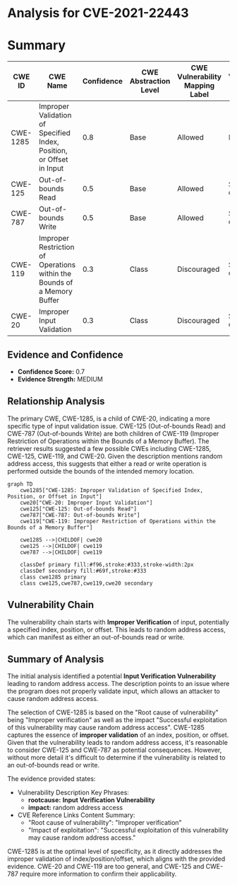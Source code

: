 # Analysis for CVE-2021-22443

# Summary
| CWE ID | CWE Name | Confidence | CWE Abstraction Level | CWE Vulnerability Mapping Label | CWE-Vulnerability Mapping Notes |
|---|---|---|---|---|---|
| CWE-1285 | Improper Validation of Specified Index, Position, or Offset in Input | 0.8 | Base | Allowed | Primary CWE |
| CWE-125 | Out-of-bounds Read | 0.5 | Base | Allowed | Secondary Candidate |
| CWE-787 | Out-of-bounds Write | 0.5 | Base | Allowed | Secondary Candidate |
| CWE-119 | Improper Restriction of Operations within the Bounds of a Memory Buffer | 0.3 | Class | Discouraged | Secondary Candidate |
| CWE-20 | Improper Input Validation | 0.3 | Class | Discouraged | Secondary Candidate |

## Evidence and Confidence

*   **Confidence Score:** 0.7
*   **Evidence Strength:** MEDIUM

## Relationship Analysis
The primary CWE, CWE-1285, is a child of CWE-20, indicating a more specific type of input validation issue. CWE-125 (Out-of-bounds Read) and CWE-787 (Out-of-bounds Write) are both children of CWE-119 (Improper Restriction of Operations within the Bounds of a Memory Buffer). The retriever results suggested a few possible CWEs including CWE-1285, CWE-125, CWE-119, and CWE-20. Given the description mentions random address access, this suggests that either a read or write operation is performed outside the bounds of the intended memory location.

```mermaid
graph TD
    cwe1285["CWE-1285: Improper Validation of Specified Index, Position, or Offset in Input"]
    cwe20["CWE-20: Improper Input Validation"]
    cwe125["CWE-125: Out-of-bounds Read"]
    cwe787["CWE-787: Out-of-bounds Write"]
    cwe119["CWE-119: Improper Restriction of Operations within the Bounds of a Memory Buffer"]

    cwe1285 -->|CHILDOF| cwe20
    cwe125 -->|CHILDOF| cwe119
    cwe787 -->|CHILDOF| cwe119

    classDef primary fill:#f96,stroke:#333,stroke-width:2px
    classDef secondary fill:#69f,stroke:#333
    class cwe1285 primary
    class cwe125,cwe787,cwe119,cwe20 secondary
```

## Vulnerability Chain
The vulnerability chain starts with **Improper Verification** of input, potentially a specified index, position, or offset. This leads to random address access, which can manifest as either an out-of-bounds read or write.

## Summary of Analysis
The initial analysis identified a potential **Input Verification Vulnerability** leading to random address access. The description points to an issue where the program does not properly validate input, which allows an attacker to cause random address access.

The selection of CWE-1285 is based on the "Root cause of vulnerability" being "Improper verification" as well as the impact "Successful exploitation of this vulnerability may cause random address access". CWE-1285 captures the essence of **improper validation** of an index, position, or offset. Given that the vulnerability leads to random address access, it's reasonable to consider CWE-125 and CWE-787 as potential consequences. However, without more detail it's difficult to determine if the vulnerability is related to an out-of-bounds read or write.

The evidence provided states:
- Vulnerability Description Key Phrases:
  - **rootcause:** **Input Verification Vulnerability**
  - **impact:** random address access
- CVE Reference Links Content Summary:
  - "Root cause of vulnerability": "Improper verification"
  - "Impact of exploitation": "Successful exploitation of this vulnerability may cause random address access."

CWE-1285 is at the optimal level of specificity, as it directly addresses the improper validation of index/position/offset, which aligns with the provided evidence. CWE-20 and CWE-119 are too general, and CWE-125 and CWE-787 require more information to confirm their applicability.